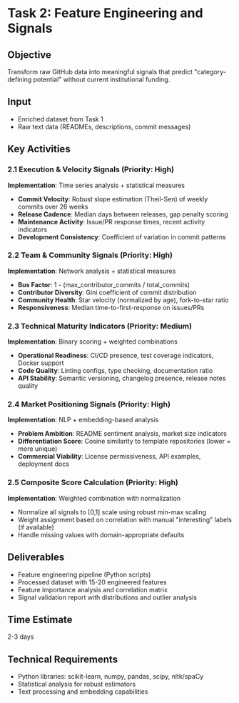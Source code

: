 # Task 2: Feature Engineering and Signals

## Objective
Transform raw GitHub data into meaningful signals that predict "category-defining potential" without current institutional funding.

## Input
- Enriched dataset from Task 1
- Raw text data (READMEs, descriptions, commit messages)

## Key Activities

### 2.1 Execution & Velocity Signals (Priority: High)
**Implementation**: Time series analysis + statistical measures
- **Commit Velocity**: Robust slope estimation (Theil-Sen) of weekly commits over 26 weeks
- **Release Cadence**: Median days between releases, gap penalty scoring
- **Maintenance Activity**: Issue/PR response times, recent activity indicators
- **Development Consistency**: Coefficient of variation in commit patterns

### 2.2 Team & Community Signals (Priority: High)
**Implementation**: Network analysis + statistical measures
- **Bus Factor**: 1 - (max_contributor_commits / total_commits)
- **Contributor Diversity**: Gini coefficient of commit distribution
- **Community Health**: Star velocity (normalized by age), fork-to-star ratio
- **Responsiveness**: Median time-to-first-response on issues/PRs

### 2.3 Technical Maturity Indicators (Priority: Medium)
**Implementation**: Binary scoring + weighted combinations
- **Operational Readiness**: CI/CD presence, test coverage indicators, Docker support
- **Code Quality**: Linting configs, type checking, documentation ratio
- **API Stability**: Semantic versioning, changelog presence, release notes quality

### 2.4 Market Positioning Signals (Priority: High)
**Implementation**: NLP + embedding-based analysis
- **Problem Ambition**: README sentiment analysis, market size indicators
- **Differentiation Score**: Cosine similarity to template repositories (lower = more unique)
- **Commercial Viability**: License permissiveness, API examples, deployment docs

### 2.5 Composite Score Calculation (Priority: High)
**Implementation**: Weighted combination with normalization
- Normalize all signals to [0,1] scale using robust min-max scaling
- Weight assignment based on correlation with manual "interesting" labels (if available)
- Handle missing values with domain-appropriate defaults

## Deliverables
- Feature engineering pipeline (Python scripts)
- Processed dataset with 15-20 engineered features
- Feature importance analysis and correlation matrix
- Signal validation report with distributions and outlier analysis

## Time Estimate
2-3 days

## Technical Requirements
- Python libraries: scikit-learn, numpy, pandas, scipy, nltk/spaCy
- Statistical analysis for robust estimators
- Text processing and embedding capabilities